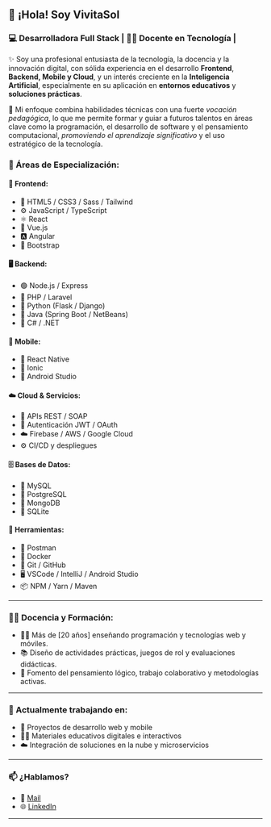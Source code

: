  ## 👋 ¡Hola! Soy VivitaSol
 ### 💻 Desarrolladora Full Stack | 👩‍🏫 Docente en Tecnología | 

✨ Soy una profesional entusiasta de la tecnología, la docencia y la innovación digital, con sólida experiencia en el desarrollo **Frontend**, **Backend, Mobile y Cloud**, y un interés creciente en la **Inteligencia Artificial**, especialmente en su aplicación en **entornos educativos** y **soluciones prácticas**.

🎯 Mi enfoque combina habilidades técnicas con una fuerte *vocación pedagógica*, lo que me permite formar y guiar a futuros talentos en áreas clave como la programación, el desarrollo de software y el pensamiento computacional, *promoviendo el aprendizaje significativo* y el uso estratégico de la tecnología.

 ### 🌟 Áreas de Especialización:

#### 🎨 Frontend:
- 🧱 HTML5 / CSS3 / Sass / Tailwind
- ⚙️ JavaScript / TypeScript
- ⚛️ React
- 🔮 Vue.js
- 🅰️ Angular
- 🧩 Bootstrap

#### 🖥️ Backend:
- 🟢 Node.js / Express  
- 🐘 PHP / Laravel  
- 🐍 Python (Flask / Django)  
- 🌱 Java (Spring Boot / NetBeans)  
- 💠 C# / .NET 

#### 📱 Mobile:
- 📱 React Native
- 🔷 Ionic
- 🤖 Android Studio

#### ☁️ Cloud & Servicios:
- 🔌 APIs REST / SOAP
- 🔐 Autenticación JWT / OAuth
- ☁️ Firebase / AWS / Google Cloud
- ⚙️ CI/CD y despliegues

#### 🗄️ Bases de Datos:
- 🐬 MySQL
- 🐘 PostgreSQL
- 🍃 MongoDB
- 🔸 SQLite

#### 🧰 Herramientas:
- 🧪 Postman
- 🐳 Docker
- 🧠 Git / GitHub
- 🖥️ VSCode / IntelliJ / Android Studio
- 📦 NPM / Yarn / Maven

---

### 👩‍🏫 Docencia y Formación:

- 👩‍🏫 Más de [20 años] enseñando programación y tecnologías web y móviles.
- 📚 Diseño de actividades prácticas, juegos de rol y evaluaciones didácticas.
- 🧠 Fomento del pensamiento lógico, trabajo colaborativo y metodologías activas.

---

### 🚀 Actualmente trabajando en:
- 🧭 Proyectos de desarrollo web y mobile
- 🧑‍🏫 Materiales educativos digitales e interactivos
- ☁️ Integración de soluciones en la nube y microservicios

---

### 📫 ¿Hablamos?
- 📧 [Mail](vivisol.plopez@gmail.com)
- 🌐 [LinkedIn](https://www.linkedin.com/in/viviana-poblete-l%C3%B3pez-593867169) 

---








 
